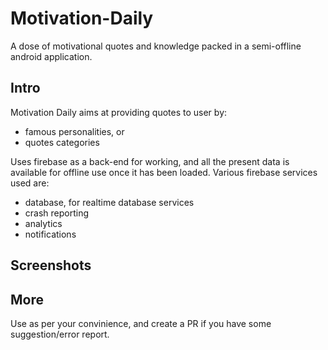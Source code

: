 # Motivation-Daily
A dose of motivational quotes and knowledge packed in a semi-offline android application.

## Intro

Motivation Daily aims at providing quotes to user by:
* famous personalities, or
* quotes categories

Uses firebase as a back-end for working, and all the present data is available for offline use once it has been loaded. Various firebase services used are:
* database, for realtime database services
* crash reporting
* analytics
* notifications

## Screenshots

## More
Use as per your convinience, and create a PR if you have some suggestion/error report.
